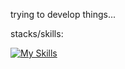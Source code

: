 trying to develop things...

stacks/skills:

[![My Skills](https://skillicons.dev/icons?i=php,laravel,js,ts,nodejs,angular,docker,aws,git,github,linux,mysql,nginx)](https://skillicons.dev)
